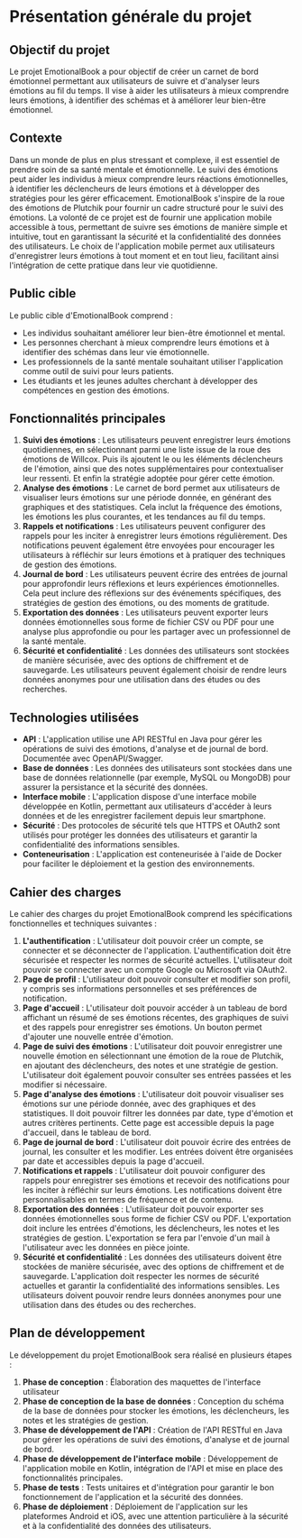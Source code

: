 # Présentation générale du projet

## Objectif du projet
Le projet EmotionalBook a pour objectif de créer un carnet de bord émotionnel permettant aux utilisateurs de suivre et d'analyser leurs émotions au fil du temps. Il vise à aider les utilisateurs à mieux comprendre leurs émotions, à identifier des schémas et à améliorer leur bien-être émotionnel.

## Contexte
Dans un monde de plus en plus stressant et complexe, il est essentiel de prendre soin de sa santé mentale et émotionnelle. Le suivi des émotions peut aider les individus à mieux comprendre leurs réactions émotionnelles, à identifier les déclencheurs de leurs émotions et à développer des stratégies pour les gérer efficacement. EmotionalBook s'inspire de la roue des émotions de Plutchik pour fournir un cadre structuré pour le suivi des émotions.
La volonté de ce projet est de fournir une application mobile accessible à tous, permettant de suivre ses émotions de manière simple et intuitive, tout en garantissant la sécurité et la confidentialité des données des utilisateurs. Le choix de l'application mobile permet aux utilisateurs d'enregistrer leurs émotions à tout moment et en tout lieu, facilitant ainsi l'intégration de cette pratique dans leur vie quotidienne.

## Public cible
Le public cible d'EmotionalBook comprend :
- Les individus souhaitant améliorer leur bien-être émotionnel et mental.
- Les personnes cherchant à mieux comprendre leurs émotions et à identifier des schémas dans leur vie émotionnelle.
- Les professionnels de la santé mentale souhaitant utiliser l'application comme outil de suivi pour leurs patients.
- Les étudiants et les jeunes adultes cherchant à développer des compétences en gestion des émotions.

## Fonctionnalités principales
1. **Suivi des émotions** : Les utilisateurs peuvent enregistrer leurs émotions quotidiennes, en sélectionnant parmi une liste issue de la roue des émotions de Willcox. Puis ils ajoutent le ou les éléments déclencheurs de l'émotion, ainsi que des notes supplémentaires pour contextualiser leur ressenti. Et enfin la stratégie adoptée pour gérer cette émotion.
2. **Analyse des émotions** : Le carnet de bord permet aux utilisateurs de visualiser leurs émotions sur une période donnée, en générant des graphiques et des statistiques. Cela inclut la fréquence des émotions, les émotions les plus courantes, et les tendances au fil du temps.
3. **Rappels et notifications** : Les utilisateurs peuvent configurer des rappels pour les inciter à enregistrer leurs émotions régulièrement. Des notifications peuvent également être envoyées pour encourager les utilisateurs à réfléchir sur leurs émotions et à pratiquer des techniques de gestion des émotions.
4. **Journal de bord** : Les utilisateurs peuvent écrire des entrées de journal pour approfondir leurs réflexions et leurs expériences émotionnelles. Cela peut inclure des réflexions sur des événements spécifiques, des stratégies de gestion des émotions, ou des moments de gratitude.
5. **Exportation des données** : Les utilisateurs peuvent exporter leurs données émotionnelles sous forme de fichier CSV ou PDF pour une analyse plus approfondie ou pour les partager avec un professionnel de la santé mentale.
6. **Sécurité et confidentialité** : Les données des utilisateurs sont stockées de manière sécurisée, avec des options de chiffrement et de sauvegarde. Les utilisateurs peuvent également choisir de rendre leurs données anonymes pour une utilisation dans des études ou des recherches.

## Technologies utilisées
- **API** : L'application utilise une API RESTful en Java pour gérer les opérations de suivi des émotions, d'analyse et de journal de bord. Documentée avec OpenAPI/Swagger.
- **Base de données** : Les données des utilisateurs sont stockées dans une base de données relationnelle (par exemple, MySQL ou MongoDB) pour assurer la persistance et la sécurité des données.
- **Interface mobile** : L'application dispose d'une interface mobile développée en Kotlin, permettant aux utilisateurs d'accéder à leurs données et de les enregistrer facilement depuis leur smartphone.
- **Sécurité** : Des protocoles de sécurité tels que HTTPS et OAuth2 sont utilisés pour protéger les données des utilisateurs et garantir la confidentialité des informations sensibles.
- **Conteneurisation** : L'application est conteneurisée à l'aide de Docker pour faciliter le déploiement et la gestion des environnements.

## Cahier des charges
Le cahier des charges du projet EmotionalBook comprend les spécifications fonctionnelles et techniques suivantes :
1. **L'authentification** : L'utilisateur doit pouvoir créer un compte, se connecter et se déconnecter de l'application. L'authentification doit être sécurisée et respecter les normes de sécurité actuelles. L'utilisateur doit pouvoir se connecter avec un compte Google ou Microsoft via OAuth2.
2. **Page de profil** : L'utilisateur doit pouvoir consulter et modifier son profil, y compris ses informations personnelles et ses préférences de notification.
3. **Page d'accueil** : L'utilisateur doit pouvoir accéder à un tableau de bord affichant un résumé de ses émotions récentes, des graphiques de suivi et des rappels pour enregistrer ses émotions. Un bouton permet d'ajouter une nouvelle entrée d'émotion.
4. **Page de suivi des émotions** : L'utilisateur doit pouvoir enregistrer une nouvelle émotion en sélectionnant une émotion de la roue de Plutchik, en ajoutant des déclencheurs, des notes et une stratégie de gestion. L'utilisateur doit également pouvoir consulter ses entrées passées et les modifier si nécessaire.
5. **Page d'analyse des émotions** : L'utilisateur doit pouvoir visualiser ses émotions sur une période donnée, avec des graphiques et des statistiques. Il doit pouvoir filtrer les données par date, type d'émotion et autres critères pertinents. Cette page est accessible depuis la page d'accueil, dans le tableau de bord.
6. **Page de journal de bord** : L'utilisateur doit pouvoir écrire des entrées de journal, les consulter et les modifier. Les entrées doivent être organisées par date et accessibles depuis la page d'accueil.
7. **Notifications et rappels** : L'utilisateur doit pouvoir configurer des rappels pour enregistrer ses émotions et recevoir des notifications pour les inciter à réfléchir sur leurs émotions. Les notifications doivent être personnalisables en termes de fréquence et de contenu.
8. **Exportation des données** : L'utilisateur doit pouvoir exporter ses données émotionnelles sous forme de fichier CSV ou PDF. L'exportation doit inclure les entrées d'émotions, les déclencheurs, les notes et les stratégies de gestion. L'exportation se fera par l'envoie d'un mail à l'utilisateur avec les données en pièce jointe.
9. **Sécurité et confidentialité** : Les données des utilisateurs doivent être stockées de manière sécurisée, avec des options de chiffrement et de sauvegarde. L'application doit respecter les normes de sécurité actuelles et garantir la confidentialité des informations sensibles. Les utilisateurs doivent pouvoir rendre leurs données anonymes pour une utilisation dans des études ou des recherches.

## Plan de développement
Le développement du projet EmotionalBook sera réalisé en plusieurs étapes :
1. **Phase de conception** : Élaboration des maquettes de l'interface utilisateur
2. **Phase de conception de la base de données** : Conception du schéma de la base de données pour stocker les émotions, les déclencheurs, les notes et les stratégies de gestion.
3. **Phase de développement de l'API** : Création de l'API RESTful en Java pour gérer les opérations de suivi des émotions, d'analyse et de journal de bord.
4. **Phase de développement de l'interface mobile** : Développement de l'application mobile en Kotlin, intégration de l'API et mise en place des fonctionnalités principales.
5. **Phase de tests** : Tests unitaires et d'intégration pour garantir le bon fonctionnement de l'application et la sécurité des données.
6. **Phase de déploiement** : Déploiement de l'application sur les plateformes Android et iOS, avec une attention particulière à la sécurité et à la confidentialité des données des utilisateurs.

